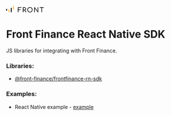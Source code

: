 ![Front Finance Logo](./packages/front-b2b-link-rn/assets/front_logo.png)

# Front Finance React Native SDK

JS libraries for integrating with Front Finance.

### Libraries:

- [@front-finance/frontfinance-rn-sdk](packages/front-b2b-link-rn/)

### Examples:

- React Native example - [example](example/)
